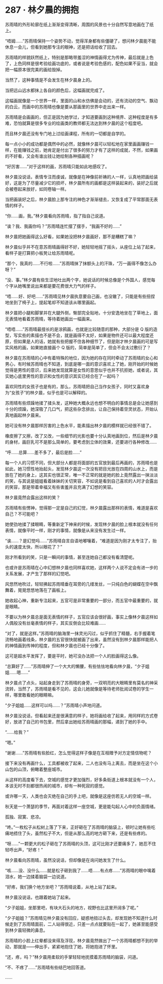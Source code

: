 # 287 · 林夕晨的拥抱

苏雨晴的外形轮廓在纸上渐渐变得清晰，周围的风景也十分自然写意地画在了纸上。

“唔姆……”苏雨晴保持一个姿势不动，觉得浑身都有些僵硬了，想问林夕晨能不能休息一会儿，但看到她那专注的眼神，还是把话给收了回去。

苏雨晴的样貌跃然纸上，特别是那略带羞涩的神情画得尤为传神，最后就是上色了，上色同样是很考验绘画功底的，或者说是考验色感的，配色如果不妥当，就会把一幅原本很完美的画给毁掉。

当然了，这种事情是不会发生在林夕晨身上的。

当把远山远水都抹上各自的颜色后，这幅画就完成了。

这幅画就像是一个世界一样，里面的山和水仿佛是会动的，还有流动的空气、飘动的白云，而画中的苏雨晴也像是要从那画里的世界中走出来一样。

苏雨晴是会画画的，但正是因为她学过，才知道要画到这种境界、这种程度是有多难，恐怕就算是很多专业的绘画类的教师都无法达到林夕晨的这个程度吧。

而且林夕晨还没有专门地上过绘画课程，所有的一切都是自学的。

每一点小小的成功都是偶然中的必然，就像林夕晨可以轻松地在家里画画赚钱一样，在能赚钱之前，她肯定是付出了很多的努力才有了这样的成就，不然，如果画的不好看，又会有谁出钱让她绘制各种插画呢？

“好厉害……”对于这样的画，苏雨晴只能如此地感叹了。

林夕晨没说话，表情专注而虔诚，就像是在神像前祈祷的人一样，认真地把画给装好，这是为了尽量减少它的损坏，林夕晨所有的画都是这样装起来的，装好之后就会被卷起来放好，如同卷轴一样。

当把画装好之后，林夕晨脸上那专注的神色才渐渐褪去，又恢复成了平常那面无表情的样子。

“你……画，我。”林夕晨看向苏雨晴，指了指自己说道。

“诶？我、我画你吗？”苏雨晴连忙摆了摆手，“我画不好的……”

林夕晨把她画得这么好看，如果她没把林夕晨画好，那不是糟糕了嘛？

林夕晨似乎并不在意苏雨晴画得好不好，她轻轻地摇了摇头，从座位上站了起来，看样子是打算把小板凳让给苏雨晴呢。

“那个，我真的……不行啦……”苏雨晴抹了抹额头上的汗珠，“万一画得不像怎么办呀？”

“没、事。”林夕晨有些生涩地吐出两个字，她说话的时候总像是个外国人，感觉每个字从她嘴里说出来都是要花费很大力气的样子。

“唔……好、好吧……”苏雨晴见林夕晨执意要自己画，也没辙了，只能是有些扭捏地坐到了椅子上，提起笔却不知道该从哪里画起。

林夕晨把小腿和脚掌并在大腿外侧，臀部完全贴地，十分安逸地坐在了草地上，面无表情地看着苏雨晴，等待着她画出一幅画来。

“唔唔……”苏雨晴最擅长的是涂鸦画，也就是比较随意的那种，大部分是 Q 版的造型，写实些的素描也不是不会，就是画得不太好，如果是物件还可以最大程度还原，但如果是人的话，她就有些把握不住各种细节了，但是刚才林夕晨画的可是写实风格的画，如果她直接画个 Q 版的，简单是简单了，但会不会太过敷衍了？

林夕晨在苏雨晴的心中有着特殊的地位，因为她的存在同时牵动了苏雨晴的女心和男心，有时候苏雨晴也不知道，到底是哪一面的意识喜欢上了她，刚开始的时候她觉得是男性的意识，后来她发现就算是女性的意思似乎也并不抗拒她，或者说，其实她心底里男性的意识和女性的意识其实已经合在了一起吗？

喜欢同性的女孩子也是有的，那么，苏雨晴把自己当作女孩子，同时又喜欢身为“女孩子”的林夕晨，似乎也是可以解释的。

苏雨晴有些烦躁地揉了揉头发，这种她大概永远也想不明白的事情总是会让她感到十分的烦躁，她深吸了几口气，把这些杂念排出，让自己保持着空灵状态，开始认真地画起林夕晨来。

她可没有林夕晨那样厉害的上色水平，能素描出林夕晨的模样就已经很不错了。

橡皮擦了又擦，改了又改，一些细节的光影也要十分认真地画到位，然后是林夕晨的身材，画巨乳可不是那么简单的，要考虑到立体的效果，还要进行各种修改……

“呼……总算……差不多了，最后是脸……”

每一个人的习惯不同，但大部分人都是将面部的五官放到最后再画的，苏雨晴也是如此，她习惯性地抬起头，发现林夕晨这一次没有把目光放在四周的山水上，而是放在了她的身上，这其实也很正常，唯一不正常的就是她的脸上竟然露出一抹淡淡的笑，与其说是姐姐看着妹妹的关切笑容，不如说是看到自己喜欢的人时才会露出的笑容，那是带着幸福又有些害羞并且充满了幻想的笑容。

林夕晨竟然会露出这样的笑？

苏雨晴有些愣神，觉得那一定是自己的幻觉，林夕晨露出那样的表情，难道是喜欢自己？不可能吧？

她使劲地揉了揉眼睛，等重新定下神来的时候，发现林夕晨的脸上根本就没有任何表情，就像平时一样，刚才的事情，就像是从来没有发生过一样。

“诶……？是幻觉吗……”苏雨晴自言自语地嘟嚷着，“难道是因为刚才太专注了，抬头的速度太快，所以眼花了？”

刚才所看到的笑，只是一瞬间的事情，甚至连她自己都没有看清楚呢。

也或许是苏雨晴在心中幻想林夕晨也同样喜欢她，这样两个人说不定会有进一步的关系发展，才产生了那样的幻觉吧。

风悠然地吹过，轻轻拂起苏雨晴垂在耳旁的几缕发丝，一只纯白色的蝴蝶在空中飘舞着，晃晃悠悠地落在了画板上。

她收起心神，重新专注起来，五官可是非常重要的一部分，而五官中最重要的，就是眼睛。

不要以为林夕晨总是面无表情的样子，五官应该会很好画，事实上像林夕晨这样如人偶般没有丝毫表情的样子，其实反倒会比较难画……

“对了，就是这样。”苏雨晴的脑海里一抹灵光闪过，似乎抓住了精髓，右手握着笔流畅地画着线条，林夕晨的五官很快就被画了出来，虽然没有到林夕晨那样能把人的神情画到传神的程度，但和林夕晨也已经十分像了。

这可是超水平发挥了，要是平时，她可没办法把一个人的脸画得这么像。

“总算好了……”苏雨晴伸了一个大大的懒腰，有些怯怯地看向林夕晨，“夕子姐姐……嗯……”

林夕晨点了点头，站起身走到了苏雨晴的身旁，一双明亮的大眼睛里有莫名的神采流转，当然了，苏雨晴是看不见的，这会儿她就像是等待老师批阅试卷的学生一样，哪里敢看她的眼睛嘛。

“夕子姐姐……这样可以吗……？”苏雨晴小声地问道。

林夕晨没说话，但看起来还是很满意的样子，她将画给收了起来，用同样的方式卷好，放进了自己的书包里，然后拿出她给苏雨晴画的那幅，递到了她的手中。

“……给我？”

“嗯。”

“谢谢……”苏雨晴有些脸红，怎么觉得这样子像是在互相赠予对方定情信物呢？

接下来没有再画什么，工具都被收了起来，二人也没有马上离去，而是坐在这个小山包的山顶，俯瞰着整座城市。

从这样的高度看下去，空城的感觉才更加强烈，好多条街道上根本就没有一个人，本该无时不刻都很热闹的城市，却有一种死寂的感觉。

或许哪一天，人类也会灭绝在自己的手上吧，就像是这座仿若无人的空城一样。

秋天是一个萧瑟的季节，再面对着这样一座空城，更是能勾起人心中的负面情绪。

孤独、寂寞、悲凉。

“咚。”一枚松子从松树上落了下来，正好砸在了苏雨晴的脑袋上，顿时让她有些吃痛地捂住了头，虽然松子不大，但是从那么高的地方砸下来，还是有些疼的。

“呀……”一颗更大的松子砸在了苏雨晴的头顶，这可比刚才还要痛多了，她忍不住轻呼出声，“好疼！”

林夕晨看向苏雨晴，虽然没说话，但却像是在询问她发生了什么。

“咳……没、没什么……就是松子砸到我了……唔……有点疼……”苏雨晴的眼中噙着泪水，她一边揉着脑袋一边说道。

“好疼，我们换个地方坐吧？”苏雨晴说着，从地上站了起来。

林夕晨没说话，也跟着她站了起来。

“夕子姐姐，坐那里吧，有块大石头的地方，视野也比这里开阔多了呢。”

“夕子姐姐？”苏雨晴见林夕晨没有回应，疑惑地扭过头去，却发现她不知道什么时候走到了苏雨晴面前，二人站得很近，只差一点点就要贴在一起了，她甚至能感受到林夕晨轻微的鼻息。

苏雨晴的小脸上红晕都没来得及浮现，林夕晨竟然做出了一个苏雨晴都想不到的举动，那就是——伸出手，紧紧地抱住了她，将她抱进了怀里。

“还，疼，吗？”林夕晨用柔软的手掌轻轻地抚摸着苏雨晴的脑袋，问道。

“不、不疼了……”苏雨晴有些结巴地回答道。

……
